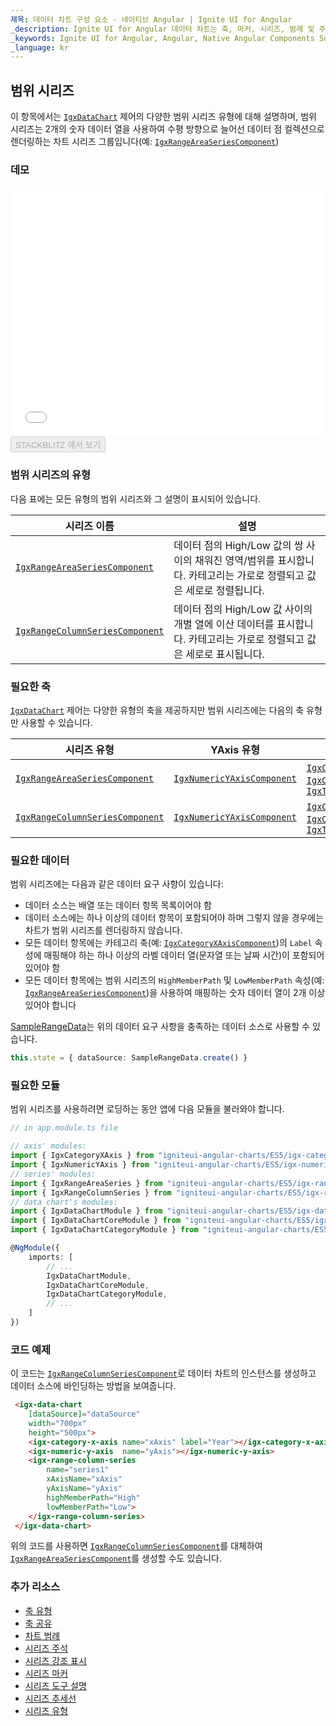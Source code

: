 ```yaml
---
제목: 데이터 차트 구성 요소 - 네이티브 Angular | Ignite UI for Angular
_description: Ignite UI for Angular 데이터 차트는 축, 마커, 시리즈, 범례 및 주석 레이어의 모듈 식 디자인을 제공하는 차트 구성 요소입니다. 이 차트를 사용하면 동일한 차트 영역에 이러한 시각적 요소의 인스턴스를 여러 개 만들어 복합 차트 뷰를 만들 수 있습니다.
_keywords: Ignite UI for Angular, Angular, Native Angular Components Suite, Native Angular Controls, Native Angular Components, Native Angular Components Library, Angular Chart, Angular Chart Control, Angular Chart Example, Angular Chart Component, Angular Data Chart
_language: kr
---
```


## 범위 시리즈

이 항목에서는 [`IgxDataChart`](datachart_series_types_range.md) 제어의 다양한 범위 시리즈 유형에 대해 설명하며, 범위 시리즈는 2개의 숫자 데이터 열을 사용하여 수평 방향으로 늘어선 데이터 점 컬렉션으로 렌더링하는 차트 시리즈 그룹입니다(예: [`IgxRangeAreaSeriesComponent`](datachart_series_types_range.md))

### 데모

<div class="sample-container loading" style="height: 400px">
    <iframe id="data-chart-type-range-series-iframe" src='{environment:demosBaseUrl}/charts/data-chart-type-range-series' width="100%" height="100%" seamless frameBorder="0" onload="onXPlatSampleIframeContentLoaded(this);"></iframe>
</div>
<div>
    <button data-localize="stackblitz" disabled class="stackblitz-btn" data-iframe-id="data-chart-type-range-series-iframe" data-demos-base-url="{environment:demosBaseUrl}">STACKBLITZ 에서 보기
    </button>
</div>

<div class="divider--half"></div>

### 범위 시리즈의 유형

다음 표에는 모든 유형의 범위 시리즈와 그 설명이 표시되어 있습니다.

| 시리즈 이름                                                                                                        | 설명                                                                      |
| ------------------------------------------------------------------------------------------------------------- | ----------------------------------------------------------------------- |
| [`IgxRangeAreaSeriesComponent`](datachart_series_types_range.md)     | 데이터 점의 High/Low 값의 쌍 사이의 채워진 영역/범위를 표시합니다. 카테고리는 가로로 정렬되고 값은 세로로 정렬됩니다. |
| [`IgxRangeColumnSeriesComponent`](datachart_series_types_range.md) | 데이터 점의 High/Low 값 사이의 개별 열에 이산 데이터를 표시합니다. 카테고리는 가로로 정렬되고 값은 세로로 표시됩니다. |

### 필요한 축

[`IgxDataChart`](datachart_series_types_range.md) 제어는 다양한 유형의 축을 제공하지만 범위 시리즈에는 다음의 축 유형만 사용할 수 있습니다.

| 시리즈 유형                                                                                                        | YAxis 유형                                                                                            | XAxis 유형                                                                                                                                                                                                                                                                                                          |
| ------------------------------------------------------------------------------------------------------------- | --------------------------------------------------------------------------------------------------- | ----------------------------------------------------------------------------------------------------------------------------------------------------------------------------------------------------------------------------------------------------------------------------------------------------------------- |
| [`IgxRangeAreaSeriesComponent`](datachart_series_types_range.md)     | [`IgxNumericYAxisComponent`](datachart_series_types_range.md) | [`IgxCategoryXAxisComponent`](datachart_series_types_range.md), [`IgxOrdinalTimeXAxisComponent`](datachart_series_types_range.md), [`IgxTimeXAxisComponent`](datachart_series_types_range.md) |
| [`IgxRangeColumnSeriesComponent`](datachart_series_types_range.md) | [`IgxNumericYAxisComponent`](datachart_series_types_range.md) | [`IgxCategoryXAxisComponent`](datachart_series_types_range.md), [`IgxOrdinalTimeXAxisComponent`](datachart_series_types_range.md), [`IgxTimeXAxisComponent`](datachart_series_types_range.md) |

### 필요한 데이터

범위 시리즈에는 다음과 같은 데이터 요구 사항이 있습니다:

-   데이터 소스는 배열 또는 데이터 항목 목록이어야 함
-   데이터 소스에는 하나 이상의 데이터 항목이 포함되어야 하며 그렇지 않을 경우에는 차트가 범위 시리즈를 렌더링하지 않습니다.
-   모든 데이터 항목에는 카테고리 축(예: [`IgxCategoryXAxisComponent`](datachart_series_types_range.md))의 `Label` 속성에 매핑해야 하는 하나 이상의 라벨 데이터 열(문자열 또는 날짜 시간)이 포함되어 있어야 함
-   모든 데이터 항목에는 범위 시리즈의 `HighMemberPath` 및 `LowMemberPath` 속성(예: [`IgxRangeAreaSeriesComponent`](datachart_series_types_range.md))을 사용하여 매핑하는 숫자 데이터 열이 2개 이상 있어야 합니다

[SampleRangeData](datachart_data_sources_range.md)는 위의 데이터 요구 사항을 충족하는 데이터 소스로 사용할 수 있습니다.

```ts
this.state = { dataSource: SampleRangeData.create() }
```

### 필요한 모듈

범위 시리즈를 사용하려면 로딩하는 동안 앱에 다음 모듈을 불러와야 합니다.

```ts
// in app.module.ts file

// axis' modules:
import { IgxCategoryXAxis } from "igniteui-angular-charts/ES5/igx-category-x-axis";
import { IgxNumericYAxis } from "igniteui-angular-charts/ES5/igx-numeric-y-axis";
// series' modules:
import { IgxRangeAreaSeries } from "igniteui-angular-charts/ES5/igx-range-area-series";
import { IgxRangeColumnSeries } from "igniteui-angular-charts/ES5/igx-range-column-series";
// data chart's modules:
import { IgxDataChartModule } from "igniteui-angular-charts/ES5/igx-data-chart-module";
import { IgxDataChartCoreModule } from "igniteui-angular-charts/ES5/igx-data-chart-core--module";
import { IgxDataChartCategoryModule } from "igniteui-angular-charts/ES5/igx-data-chart-category--module";

@NgModule({
    imports: [
        // ...
        IgxDataChartModule,
        IgxDataChartCoreModule,
        IgxDataChartCategoryModule,
        // ...
    ]
})
```

### 코드 예제

이 코드는 [`IgxRangeColumnSeriesComponent`](datachart_series_types_range.md)로 데이터 차트의 인스턴스를 생성하고 데이터 소스에 바인딩하는 방법을 보여줍니다.

```html
 <igx-data-chart
    [dataSource]="dataSource"
    width="700px"
    height="500px">
    <igx-category-x-axis name="xAxis" label="Year"></igx-category-x-axis>
    <igx-numeric-y-axis  name="yAxis"></igx-numeric-y-axis>
    <igx-range-column-series
        name="series1"
        xAxisName="xAxis"
        yAxisName="yAxis"
        highMemberPath="High"
        lowMemberPath="Low">
    </igx-range-column-series>
 </igx-data-chart>
```

위의 코드를 사용하면 [`IgxRangeColumnSeriesComponent`](datachart_series_types_range.md)를 대체하여 [`IgxRangeAreaSeriesComponent`](datachart_series_types_range.md)를 생성할 수도 있습니다.

### 추가 리소스

-   [축 유형](datachart_axis_types.md)
-   [축 공유](datachart_axis_sharing.md)
-   [차트 범례](datachart_chart_legends.md)
-   [시리즈 주석](datachart_series_annotations.md)
-   [시리즈 강조 표시](datachart_series_highlighting.md)
-   [시리즈 마커](datachart_series_markers.md)
-   [시리즈 도구 설명](datachart_series_tooltips.md)
-   [시리즈 추세선](datachart_series_trendlines.md)
-   [시리즈 유형](datachart_series_types.md)
